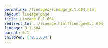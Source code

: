 ```yaml
---
permalink: /lineages/lineage_B.1.604.html
layout: lineage_page
title: Lineage B.1.604
redirect_to: ../lineage.html?lineage=B.1.604
lineage: B.1.604
parent: B.1
children: ['B.1.604']
---
```

